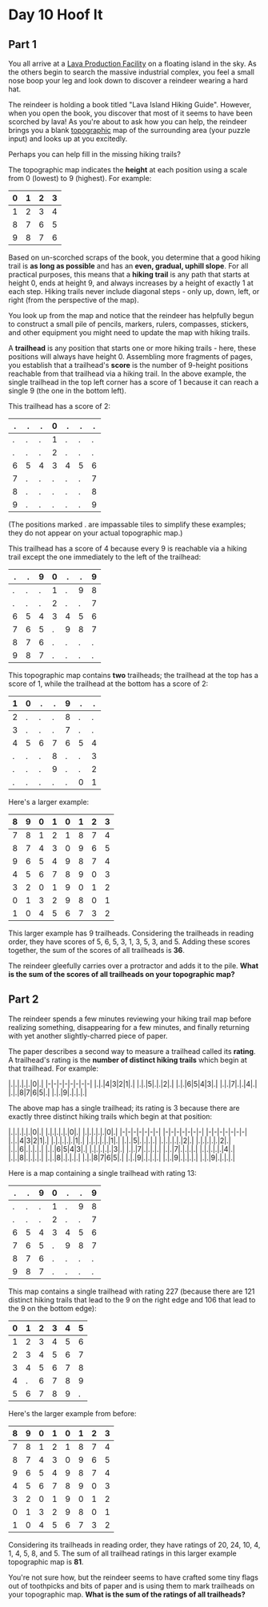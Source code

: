 # Day 10 Hoof It

## Part 1

You all arrive at a [Lava Production Facility](https://adventofcode.com/2023/day/15) on a floating island in the sky. As the others begin to search the massive industrial complex, you feel a small nose boop your leg and look down to discover a reindeer wearing a hard hat.

The reindeer is holding a book titled "Lava Island Hiking Guide". However, when you open the book, you discover that most of it seems to have been scorched by lava! As you're about to ask how you can help, the reindeer brings you a blank [topographic](https://en.wikipedia.org/wiki/Topographic_map) map of the surrounding area (your puzzle input) and looks up at you excitedly.

Perhaps you can help fill in the missing hiking trails?

The topographic map indicates the **height** at each position using a scale from 0 (lowest) to 9 (highest). For example:

|0|1|2|3|
|-|-|-|-|
|1|2|3|4|
|8|7|6|5|
|9|8|7|6|

Based on un-scorched scraps of the book, you determine that a good hiking trail is **as long as possible** and has an **even, gradual, uphill slope**. For all practical purposes, this means that a **hiking trail** is any path that starts at height 0, ends at height 9, and always increases by a height of exactly 1 at each step. Hiking trails never include diagonal steps - only up, down, left, or right (from the perspective of the map).

You look up from the map and notice that the reindeer has helpfully begun to construct a small pile of pencils, markers, rulers, compasses, stickers, and other equipment you might need to update the map with hiking trails.

A **trailhead** is any position that starts one or more hiking trails - here, these positions will always have height 0. Assembling more fragments of pages, you establish that a trailhead's **score** is the number of 9-height positions reachable from that trailhead via a hiking trail. In the above example, the single trailhead in the top left corner has a score of 1 because it can reach a single 9 (the one in the bottom left).

This trailhead has a score of 2:

|.|.|.|0|.|.|.|
|-|-|-|-|-|-|-|
|.|.|.|1|.|.|.|
|.|.|.|2|.|.|.|
|6|5|4|3|4|5|6|
|7|.|.|.|.|.|7|
|8|.|.|.|.|.|8|
|9|.|.|.|.|.|9|

(The positions marked . are impassable tiles to simplify these examples; they do not appear on your actual topographic map.)

This trailhead has a score of 4 because every 9 is reachable via a hiking trail except the one immediately to the left of the trailhead:

|.|.|9|0|.|.|9|
|-|-|-|-|-|-|-|
|.|.|.|1|.|9|8|
|.|.|.|2|.|.|7|
|6|5|4|3|4|5|6|
|7|6|5|.|9|8|7|
|8|7|6|.|.|.|.|
|9|8|7|.|.|.|.|

This topographic map contains **two** trailheads; the trailhead at the top has a score of 1, while the trailhead at the bottom has a score of 2:

|1|0|.|.|9|.|.|
|-|-|-|-|-|-|-|
|2|.|.|.|8|.|.|
|3|.|.|.|7|.|.|
|4|5|6|7|6|5|4|
|.|.|.|8|.|.|3|
|.|.|.|9|.|.|2|
|.|.|.|.|.|0|1|

Here's a larger example:

|8|9|0|1|0|1|2|3|
|-|-|-|-|-|-|-|-|
|7|8|1|2|1|8|7|4|
|8|7|4|3|0|9|6|5|
|9|6|5|4|9|8|7|4|
|4|5|6|7|8|9|0|3|
|3|2|0|1|9|0|1|2|
|0|1|3|2|9|8|0|1|
|1|0|4|5|6|7|3|2|

This larger example has 9 trailheads. Considering the trailheads in reading order, they have scores of 5, 6, 5, 3, 1, 3, 5, 3, and 5. Adding these scores together, the sum of the scores of all trailheads is **36**.

The reindeer gleefully carries over a protractor and adds it to the pile. **What is the sum of the scores of all trailheads on your topographic map?**

## Part 2

The reindeer spends a few minutes reviewing your hiking trail map before realizing something, disappearing for a few minutes, and finally returning with yet another slightly-charred piece of paper.

The paper describes a second way to measure a trailhead called its **rating**. A trailhead's rating is the **number of distinct hiking trails** which begin at that trailhead. For example:

|.|.|.|.|.|0|.|
|-|-|-|-|-|-|-|-|
|.|.|4|3|2|1|.|
|.|.|5|.|.|2|.|
|.|.|6|5|4|3|.|
|.|.|7|.|.|4|.|
|.|.|8|7|6|5|.|
|.|.|9|.|.|.|.|

The above map has a single trailhead; its rating is 3 because there are exactly three distinct hiking trails which begin at that position:

|.|.|.|.|.|0|.|   |.|.|.|.|.|0|.|   |.|.|.|.|.|0|.|
|-|-|-|-|-|-|-|   |-|-|-|-|-|-|-|   |-|-|-|-|-|-|-|
|.|.|4|3|2|1|.|   |.|.|.|.|.|1|.|   |.|.|.|.|.|1|.|
|.|.|5|.|.|.|.|   |.|.|.|.|.|2|.|   |.|.|.|.|.|2|.|
|.|.|6|.|.|.|.|   |.|.|6|5|4|3|.|   |.|.|.|.|.|3|.|
|.|.|7|.|.|.|.|   |.|.|7|.|.|.|.|   |.|.|.|.|.|4|.|
|.|.|8|.|.|.|.|   |.|.|8|.|.|.|.|   |.|.|8|7|6|5|.|
|.|.|9|.|.|.|.|   |.|.|9|.|.|.|.|   |.|.|9|.|.|.|.|

Here is a map containing a single trailhead with rating 13:

|.|.|9|0|.|.|9|
|-|-|-|-|-|-|-|
|.|.|.|1|.|9|8|
|.|.|.|2|.|.|7|
|6|5|4|3|4|5|6|
|7|6|5|.|9|8|7|
|8|7|6|.|.|.|.|
|9|8|7|.|.|.|.|

This map contains a single trailhead with rating 227 (because there are 121 distinct hiking trails that lead to the 9 on the right edge and 106 that lead to the 9 on the bottom edge):

|0|1|2|3|4|5|
|-|-|-|-|-|-|
|1|2|3|4|5|6|
|2|3|4|5|6|7|
|3|4|5|6|7|8|
|4|.|6|7|8|9|
|5|6|7|8|9|.|

Here's the larger example from before:

|8|9|0|1|0|1|2|3|
|-|-|-|-|-|-|-|-|
|7|8|1|2|1|8|7|4|
|8|7|4|3|0|9|6|5|
|9|6|5|4|9|8|7|4|
|4|5|6|7|8|9|0|3|
|3|2|0|1|9|0|1|2|
|0|1|3|2|9|8|0|1|
|1|0|4|5|6|7|3|2|

Considering its trailheads in reading order, they have ratings of 20, 24, 10, 4, 1, 4, 5, 8, and 5. The sum of all trailhead ratings in this larger example topographic map is **81**.

You're not sure how, but the reindeer seems to have crafted some tiny flags out of toothpicks and bits of paper and is using them to mark trailheads on your topographic map. **What is the sum of the ratings of all trailheads?**

